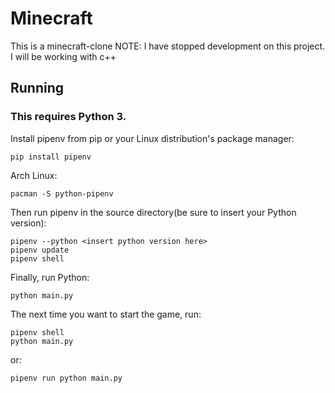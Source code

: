 # Minecraft 
This is a minecraft-clone
NOTE: I have stopped development on this project. I will be working with c++

## Running
### This requires Python 3.
Install pipenv from pip or your Linux distribution's package manager:
```
pip install pipenv
```
Arch Linux:
```
pacman -S python-pipenv
```

Then run pipenv in the source directory(be sure to insert your Python version):
```
pipenv --python <insert python version here>
pipenv update
pipenv shell
```

Finally, run Python:
```
python main.py
```

The next time you want to start the game, run:
```
pipenv shell
python main.py
```
or:
```
pipenv run python main.py
```
